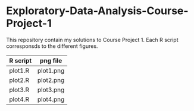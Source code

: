 # Exploratory-Data-Analysis-Course-Project-1

This repository contain my solutions to Course Project 1.  Each R script
corresponsds to the different figures.

R script | png file
---|---
plot1.R | plot1.png
plot2.R | plot2.png
plot3.R | plot3.png
plot4.R | plot4.png
